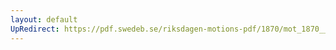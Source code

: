 ```yaml
---
layout: default
UpRedirect: https://pdf.swedeb.se/riksdagen-motions-pdf/1870/mot_1870__ak__00109/mot_1870__ak__00109_002.pdf
---
```

